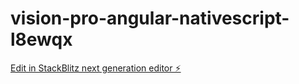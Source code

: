 # vision-pro-angular-nativescript-l8ewqx

[Edit in StackBlitz next generation editor ⚡️](https://stackblitz.com/~/github.com/williamterra12/vision-pro-angular-nativescript-l8ewqx)